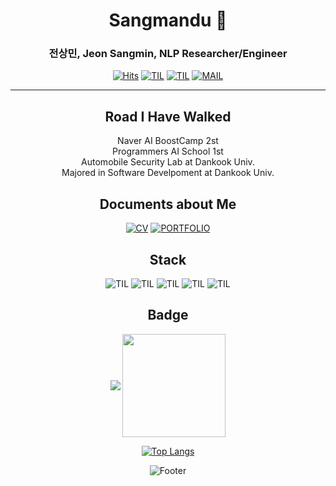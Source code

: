 <div align="center">
  
# Sangmandu 🌌
### 전상민, Jeon Sangmin, NLP Researcher/Engineer  

[![Hits](https://hits.seeyoufarm.com/api/count/incr/badge.svg?url=https%3A%2F%2Fgithub.com%2Fsangmandu%2Fhit-counter&count_bg=%23438C76&title_bg=%2332A863&icon=&icon_color=%23E7E7E7&title=VISIT&edge_flat=false)](https://github.com/sangmandu)
[![TIL](https://img.shields.io/badge/TIL:Gitbook-00ACBB?style=flat)](https://sangmandu.gitbook.io/til/)
[![TIL](https://img.shields.io/badge/TIL:Velog-00ACEE?style=flat)](https://velog.io/@sangmandu)
[![MAIL](https://img.shields.io/badge/MAIL:naver-0055FF?style=flat)](mailto:toxj17@naver.com)

---
 
## Road I Have Walked
Naver AI BoostCamp 2st  
Programmers AI School 1st  
Automobile Security Lab at Dankook Univ.  
Majored in Software Develpoment at Dankook Univ.
   

## Documents about Me
[![CV](https://img.shields.io/badge/CV-51FFA6?style=flat)](https://nbviewer.org/github/sangmandu/sangmandu/blob/main/Sangmin%20Jeon_CV_0912.pdf)
[![PORTFOLIO](https://img.shields.io/badge/PORTFOLIO-AADDCC?style=flat)](https://www.notion.so/Junior-NLP-Researcher-21152e1e182e45f1a55deed0abd133e3)


## Stack
![TIL](https://img.shields.io/badge/Python-AEA5D4?style=flat)
![TIL](https://img.shields.io/badge/Pytorch-C186A4?style=flat)
![TIL](https://img.shields.io/badge/NLP-DF8AB6?style=flat)
![TIL](https://img.shields.io/badge/HuggingFace-F18614?style=flat)
![TIL](https://img.shields.io/badge/RecSys-F1F6A4?style=flat)

## Badge
<img align='center' src="http://mazassumnida.wtf/api/v2/generate_badge?boj=soryrung96">  
<img align='center' src="https://github-readme-stats.vercel.app/api?username=sangmandu&theme=tokyonight" height="165">  
  
[![Top Langs](https://github-readme-stats.vercel.app/api/top-langs/?username=sangmandu&layout=compact)](https://github.com/sangmandu/github-readme-stats)

![Footer](https://capsule-render.vercel.app/api?type=waving&color=auto&height=200&section=footer)

</div>
